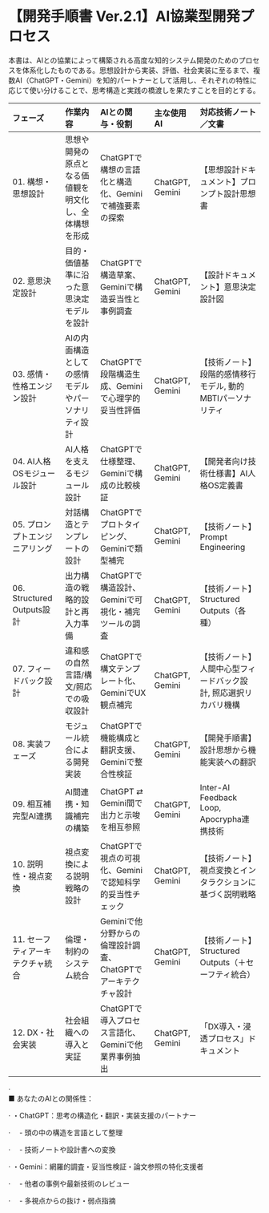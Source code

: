 # **【開発手順書 Ver.2.1】AI協業型開発プロセス**

本書は、AIとの協業によって構築される高度な知的システム開発のためのプロセスを体系化したものである。思想設計から実装、評価、社会実装に至るまで、複数AI（ChatGPT・Gemini）を知的パートナーとして活用し、それぞれの特性に応じて使い分けることで、思考構造と実践の橋渡しを果たすことを目的とする。

| フェーズ | 作業内容 | AIとの関与・役割 | 主な使用AI | 対応技術ノート／文書 |
| :---- | :---- | :---- | :---- | :---- |
| 01\. 構想・思想設計 | 思想や開発の原点となる価値観を明文化し、全体構想を形成 | ChatGPTで構想の言語化と構造化、Geminiで補強要素の探索 | ChatGPT, Gemini | 【思想設計ドキュメント】プロンプト設計思想書 |
| 02\. 意思決定設計 | 目的・価値基準に沿った意思決定モデルを設計 | ChatGPTで構造草案、Geminiで構造妥当性と事例調査 | ChatGPT, Gemini | 【設計ドキュメント】意思決定設計図 |
| 03\. 感情・性格エンジン設計 | AIの内面構造としての感情モデルやパーソナリティ設計 | ChatGPTで段階構造生成、Geminiで心理学的妥当性評価 | ChatGPT, Gemini | 【技術ノート】段階的感情移行モデル, 動的MBTIパーソナリティ |
| 04\. AI人格OSモジュール設計 | AI人格を支えるモジュール設計 | ChatGPTで仕様整理、Geminiで構成の比較検証 | ChatGPT, Gemini | 【開発者向け技術仕様書】AI人格OS定義書 |
| 05\. プロンプトエンジニアリング | 対話構造とテンプレートの設計 | ChatGPTでプロトタイピング、Geminiで類型補完 | ChatGPT, Gemini | 【技術ノート】Prompt Engineering |
| 06\. Structured Outputs設計 | 出力構造の戦略的設計と再入力準備 | ChatGPTで構造設計、Geminiで可視化・補完ツールの調査 | ChatGPT, Gemini | 【技術ノート】Structured Outputs（各種） |
| 07\. フィードバック設計 | 違和感の自然言語/構文/照応での吸収設計 | ChatGPTで構文テンプレート化、GeminiでUX観点補完 | ChatGPT, Gemini | 【技術ノート】人間中心型フィードバック設計, 照応選択リカバリ機構 |
| 08\. 実装フェーズ | モジュール統合による開発実装 | ChatGPTで機能構成と翻訳支援、Geminiで整合性検証 | ChatGPT, Gemini | 【開発手順書】設計思想から機能実装への翻訳 |
| 09\. 相互補完型AI連携 | AI間連携・知識補完の構築 | ChatGPT ⇄ Gemini間で出力と示唆を相互参照 | ChatGPT, Gemini | Inter-AI Feedback Loop, Apocrypha連携技術 |
| 10\. 説明性・視点変換 | 視点変換による説明戦略の設計 | ChatGPTで視点の可視化、Geminiで認知科学的妥当性チェック | ChatGPT, Gemini | 【技術ノート】視点変換とインタラクションに基づく説明戦略 |
| 11\. セーフティアーキテクチャ統合 | 倫理・制約のシステム統合 | Geminiで他分野からの倫理設計調査、ChatGPTでアーキテクチャ設計 | ChatGPT, Gemini | 【技術ノート】Structured Outputs（＋セーフティ統合） |
| 12\. DX・社会実装 | 社会組織への導入と実証 | ChatGPTで導入プロセス言語化、Geminiで他業界事例抽出 | ChatGPT, Gemini | 「DX導入・浸透プロセス」ドキュメント |

·          
 ■ あなたのAIとの関係性：

·         ・ChatGPT：思考の構造化・翻訳・実装支援のパートナー

·         　\- 頭の中の構造を言語として整理

·         　\- 技術ノートや設計書への変換

·         ・Gemini：網羅的調査・妥当性検証・論文参照の特化支援者

·         　\- 他者の事例や最新技術のレビュー

·         　\- 多視点からの抜け・弱点指摘

